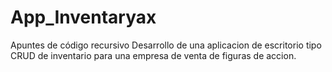 # App_Inventaryax
Apuntes de código recursivo 
Desarrollo de una aplicacion de escritorio tipo CRUD de inventario para una empresa de venta de figuras de accion.
